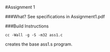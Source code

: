 #Assignment 1

###What?
See specifications in Assignment1.pdf

###Build Instructions

```
cc -Wall -g -S -m32 ass1.c
```
creates the base ass1.s program.
